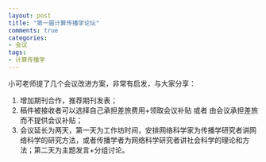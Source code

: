 ```yaml
---
layout: post
title: "第一届计算传播学论坛"
comments: true
categories:
- 会议
tags:
- 计算传播学
---
```


小可老师提了几个会议改进方案，非常有启发，与大家分享：
1. 增加期刊合作，推荐期刊发表；
2. 稿件被接收者可以选择自己承担差旅费用+领取会议补贴 或者 由会议承担差旅而不提供会议补贴；
3. 会议延长为两天，第一天为工作坊时间，安排网络科学家为传播学研究者讲网络科学的研究方法，或者传播学者为网络科学研究者讲社会科学的理论和方法；第二天为主题发言+分组讨论。
